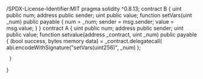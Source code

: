 /SPDX-License-Identifier:MIT
pragma solidity ^0.8.13;
 contract B {
     uint public num;
     address public sender;
     uint public value;
     function setVars(uint _num) public payable {
         num = _num;
         sender = msg.sender;
         value = msg.value;
     }
     }
     contract A {
         uint public num;
         address public sender;
         uint public value;
         function setvalue(address _contract, uint _num) public payable {
             (bool success, bytes memory data) = _contract.delegatecall(
                 abi.encodeWithSignature("setVars(uint256)", _num)
             );
         
     }
 }
 
